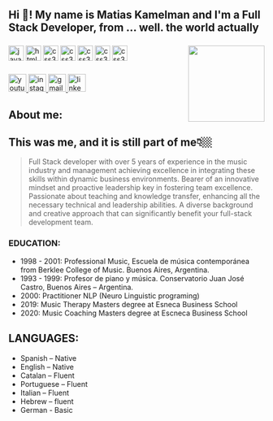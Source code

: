<h2 align="left">Hi 👋! My name is Matias Kamelman and I'm a Full Stack Developer, from ... well. the world actually</h2>

###

<img align="right" height="150" src="https://www.visionnaire.com.br/en/dbimages/visionnaire-blog-star-wars-programming-yoda1_16492_img.jpg"  />

###

<div align="left">
  <img src="https://cdn.jsdelivr.net/gh/devicons/devicon/icons/javascript/javascript-original.svg" height="30" alt="javascript logo"  />
  <img src="https://cdn.jsdelivr.net/gh/devicons/devicon/icons/html5/html5-original.svg" height="30" alt="html5 logo"  />
  <img src="https://cdn.jsdelivr.net/gh/devicons/devicon/icons/css3/css3-original.svg" height="30" alt="css3 logo"  />
  <img src="https://user-images.githubusercontent.com/25181517/192108374-8da61ba1-99ec-41d7-80b8-fb2f7c0a4948.png" height="30" alt="css3 logo"  />
  <img src="https://user-images.githubusercontent.com/25181517/183898054-b3d693d4-dafb-4808-a509-bab54cf5de34.png" height="30" alt="css3 logo"  />
  <img src="https://user-images.githubusercontent.com/25181517/187955005-f4ca6f1a-e727-497b-b81b-93fb9726268e.png" height="30" alt="css3 logo"  />
  <img src="https://user-images.githubusercontent.com/25181517/183897015-94a058a6-b86e-4e42-a37f-bf92061753e5.png" height="30" alt="css3 logo"  />


###

<div align="left">
  <a href="https://www.youtube.com/kamelmat" target="_blank">
    <img src="https://img.shields.io/static/v1?message=Youtube&logo=youtube&label=&color=FF0000&logoColor=white&labelColor=&style=for-the-badge" height="35" alt="youtube logo"  />
  </a>
  <a href="https://www.instagram.com/matiaskamelman/" target="_blank">
    <img src="https://img.shields.io/static/v1?message=Instagram&logo=instagram&label=&color=E4405F&logoColor=white&labelColor=&style=for-the-badge" height="35" alt="instagram logo"  />
  </a>
  <a href="kamelmat@gmail.com" target="_blank">
    <img src="https://img.shields.io/static/v1?message=Gmail&logo=gmail&label=&color=D14836&logoColor=white&labelColor=&style=for-the-badge" height="35" alt="gmail logo"  />
  </a>
  <a href="https://www.linkedin.com/in/matias-kamelman-42700721/" target="_blank">
    <img src="https://img.shields.io/static/v1?message=LinkedIn&logo=linkedin&label=&color=0077B5&logoColor=white&labelColor=&style=for-the-badge" height="35" alt="linkedin logo"  />
  </a>
</div>



## About me:

## This was me, and it is still part of me👇🏼
>Full Stack developer with over 5 years of experience in the music industry and management achieving excellence in integrating these skills within dynamic business environments. Bearer of an innovative mindset and proactive leadership key in fostering team excellence. Passionate about teaching and knowledge transfer, enhancing all the necessary technical and leadership abilities. A diverse background and creative approach that can significantly benefit your full-stack development team.

### EDUCATION:
- 1998 - 2001: Professional Music, Escuela de música contemporánea from Berklee College of Music. Buenos Aires, Argentina.
- 1993 - 1999: Profesor de piano y música. Conservatorio Juan José Castro, Buenos Aires – Argentina.
- 2000: Practitioner NLP (Neuro Linguistic programing)
- 2019: Music Therapy Masters degree at Esneca Business School
- 2020: Music Coaching Masters degree at Escneca Business School

## LANGUAGES:
- Spanish – Native 
- English – Native 
- Catalan – Fluent 
- Portuguese – Fluent 
- Italian – Fluent 
- Hebrew – fluent 
- German - Basic

